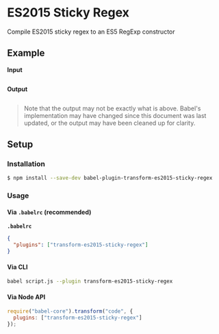 # ES2015 Sticky Regex

Compile ES2015 sticky regex to an ES5 RegExp constructor

## Example

**Input**

```js
```

**Output**

```js
```

> Note that the output may not be exactly what is above. Babel's implementation
> may have changed since this document was last updated, or the output may have
> been cleaned up for clarity.

## Setup

### Installation

```sh
$ npm install --save-dev babel-plugin-transform-es2015-sticky-regex
```

### Usage

#### Via `.babelrc` (recommended)

**`.babelrc`**

```json
{
  "plugins": ["transform-es2015-sticky-regex"]
}
```

#### Via CLI

```sh
babel script.js --plugin transform-es2015-sticky-regex
```

#### Via Node API

```js
require("babel-core").transform("code", {
  plugins: ["transform-es2015-sticky-regex"]
});
```
